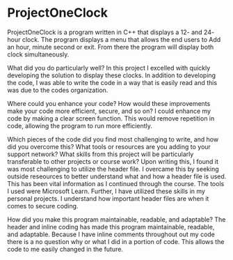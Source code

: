 # ProjectOneClock
ProjectOneClock is a program written in C++ that displays a 12- and 24- hour clock. The program displays a menu that allows the end users to Add an hour, minute second or exit. From there the program will display both clock simultaneously. 

What did you do particularly well?
  In this project I excelled with quickly developing the solution to display these clocks. In addition to developing the code, I was able to write the code in a way that is easily read and this was due to the codes organization.

Where could you enhance your code? How would these improvements make your code more efficient, secure, and so on?
  I could enhance my code by making a clear screen function. This would remove repetition in code, allowing the program to run more efficiently. 

Which pieces of the code did you find most challenging to write, and how did you overcome this? What tools or resources are you adding to your support network? What skills from this project will be particularly transferable to other projects or course work?
  Upon writing this, I found it was most challenging to utilize the header file. I overcame this by seeking outside reseources to better understand what and how a header file is used. This has been vital information as I continued through the course. The tools I used were Microsoft Learn. Further, I have utilized these skills in my personal projects. I understand how important header files are when it comes to secure coding.

How did you make this program maintainable, readable, and adaptable?
  The header and inline coding has made this program maintainable, readable, and adaptable. Because I have inline comments throughout out my code there is a no question why or what I did in a portion of code. This allows the code to me easily changed in the future. 

  
